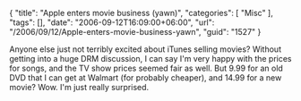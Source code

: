 {
	"title": "Apple enters movie business (yawn)",
	"categories": [
		"Misc"
	],
	"tags": [],
	"date": "2006-09-12T16:09:00+06:00",
	"url": "/2006/09/12/Apple-enters-movie-business-yawn",
	"guid": "1527"
}

Anyone else just not terribly excited about iTunes selling movies? Without getting into a huge DRM discussion, I can say I'm very happy with the prices for songs, and the TV show prices seemed fair as well. But 9.99 for an old DVD that I can get at Walmart (for probably cheaper), and 14.99 for a new movie? Wow. I'm just really surprised.